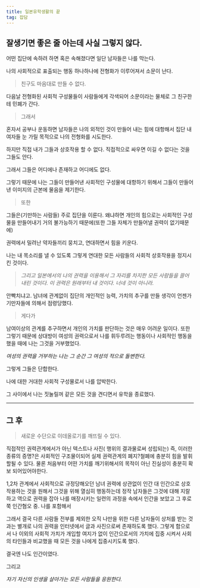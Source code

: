 ```yaml
---
title: 일본유학생활의 끝
tag: 잡담
---
```




## 잘생기면 좋은 줄 아는데 사실 그렇지 않다.

어떤 집단에 속하려 하면 혹은 속해졌다면 일단 남자들은 나를 막는다.

나의 사회적으로 표출되는 행동 하나하나에 전형화가 이루어져서 소문이 난다.

> 친구도 마음대로 만들 수 없다.

다음날 전형화된 사회적 구성물들이 사람들에게 각색되어 소문이라는 물체로 그 친구한테 민폐가 간다.

> 그래서 

혼자서 공부나 운동하면 남자들은 나의 외적인 것이 만들어 내는 힘에 대항해서 집단 내 여자들 눈 가릴 목적으로 나의 전형화를 시도한다.

하지만 직접 내가 그들과 상호작용 할 수 없다. 직접적으로 싸우면 이길 수 없다는 것을 그들도 안다.

그래서 그들은 어디에나 존재하고 어디에도 없다.

그렇기 때문에 나는 그들이 만들어낸 사회적인 구성물에 대항하기 위해서 그들이 만들어낸 이미지의 근본에 물음을 제기한다.

> 또한

 그들은(기만하는 사람들) 주로 집단을 이룬다. 왜냐하면 개인의 힘으로는 사회적인 구성물을 만들어내기 거의 불가능하기 때문에(또한 그들 자체가 만들어낼 권력이 없기때문에) 

권력에서 밀려난 약자들끼리 뭉치고, 연대하면서 힘을 키운다.

나는 내 목소리를 낼 수 있도록 그렇게 연대한 모든 사람들의 사회적 상호작용을 정지시킨 것이다. 

> _그리고 일본에서의 나의 권력을 이용해서 그 자리를 차지한 모든 사람들을 끌어 내린 것이다. 이 권력은 원래부터 내 것이다. 너네 것이 아니라._

안빡치냐고. 남녀에 관계없이 집단의 개인적인 능력, 가치의 추구를 만들 생각이 언젠가 기만자들에 의해서 점령당했다. 

> 게다가

남여이상의 관계를 추구하면서 개인의 가치를 판단하는 것은 매우 어려운 일이다. 또한 그렇기 때문에 상대방이 여성의 권력으로서 나를 휘두루려는 행동이나 사회적인 행동을 했을 때에 나는 그것을 거부했었다.

_여성의 권력을 거부하는 나는 그 순간 그 여성의 적으로 돌변한다._

 그렇게 그들은 단합한다.

 나에 대한 거대한 사회적 구성물로서 나를 압박한다. 

 그 사이에서 나는 짓눌릴꺼 같은 모든 것을 견디면서 유학을 종료했다.



---

## 그 후

> 새로운 수단으로 이데올로기를 깨뜨릴 수 있다. 

직접적인 권력관계에서가 아닌 텍스트나 사진( 행위의 결과물로써 성립되는) 즉, 이러한 종류의 증명?은 사회적인 구조물이되어 실제 권력관계의 폐지?철폐에 충분히 힘을 발휘할될 수 있다. 물론 처음부터 어떤 가치를 깨기위해서의 목적이 아닌 진실성이 충분히 확보 되어있어야한다.



1,2차 관계에서 사회적으로 규정당해오던 남녀 권력에 상관없이 인간 대 인간으로 상호작용하는 것을 원해서 그것을 위해 열심히 행동하는데 정작 남자들은 그것에 대해 지랄하고 역으로 권력을 잡아 나를 매장시키는 일련의 과정을 속에서 인간을 보았고 그 후로 쭉 인간혐오 중. 나를 포함해서 

그래서 결국 다른 사람들 전부를 제외한 오직 나만을 위한 다른 남자들이 상처를 받는 것과는 별개로 나의 권력을 인터넷에서 글과 사진으로써 존재하도록 했다. 그렇게 함으로서 나 이외의 사회적 가치가 개입할 여지가 없이 인간으로서의 가치에 집중 시켜서 사회의 타인들과 비교했을 때 모든 것을 나에게 집중시키도록 했다.

결국엔 나도 인간이였다.

그리고

_자기 자신의 인생을 살아가는 모든 사람들을 응원한다._